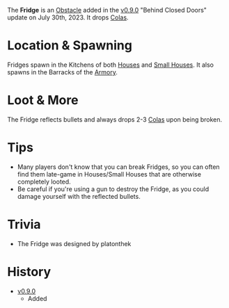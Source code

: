 The **Fridge** is an [Obstacle](/obstacles) added in the [v0.9.0](https://github.com/HasangerGames/suroi/releases/tag/v0.9.0) "Behind Closed Doors" update on July 30th, 2023. It drops [Colas](/healing/colas).

# Location & Spawning

Fridges spawn in the Kitchens of both [Houses](/buildings/house) and [Small Houses](/buildings/small_house). It also spawns in the Barracks of the [Armory](/buildings/armory).

# Loot & More

The Fridge reflects bullets and always drops 2-3 [Colas](/healing/colas) upon being broken.

# Tips

- Many players don't know that you can break Fridges, so you can often find them late-game in Houses/Small Houses that are otherwise completely looted.
- Be careful if you're using a gun to destroy the Fridge, as you could damage yourself with the reflected bullets.

# Trivia

- The Fridge was designed by platonthek

# History

- [v0.9.0](https://github.com/HasangerGames/suroi/releases/tag/v0.9.0)
  - Added
